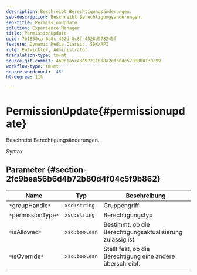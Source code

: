 ```yaml
---
description: Beschreibt Berechtigungsänderungen.
seo-description: Beschreibt Berechtigungsänderungen.
seo-title: PermissionUpdate
solution: Experience Manager
title: PermissionUpdate
uuid: 7b1850ca-6a8c-402d-8c8f-4528d978245f
feature: Dynamic Media Classic, SDK/API
role: Entwickler, Administrator
translation-type: tm+mt
source-git-commit: 469d1a5c43a972116a8a2efb0de5708800130a99
workflow-type: tm+mt
source-wordcount: '45'
ht-degree: 11%

---
```



# PermissionUpdate{#permissionupdate}

Beschreibt Berechtigungsänderungen.

Syntax

## Parameter {#section-2fc9bea56b6d4b72b80d4f04c5f9b862}

| Name | Typ | Beschreibung |
|---|---|---|
| `*`groupHandle`*` | `xsd:string` | Gruppengriff. |
| `*`permissionType`*` | `xsd:string` | Berechtigungstyp |
| `*`isAllowed`*` | `xsd:boolean` | Bestimmt, ob die Berechtigungsaktualisierung zulässig ist. |
| `*`isOverride`*` | `xsd:boolean` | Stellt fest, ob die Berechtigung eine andere überschreibt. |

